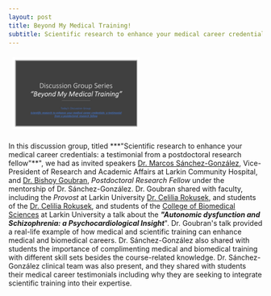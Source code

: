 ```yaml
---
layout: post
title: Beyond My Medical Training!
subtitle: Scientific research to enhance your medical career credentials: a testimonial from a postdoctoral research fellow
---
```


<img src="/img/DiscussionGroupSeries.jpg" alt="Beyond My Medical Training" class="inline" style="width: 50%; height: 50%; margin:8px"> <a name="Beyond My Medical Training"></a>

<p>In this discussion group, titled ***"Scientific research to enhance your medical career credentials: a testimonial from a postdoctoral research fellow"**", we had as invited speakers <a href="https://www.linkedin.com/in/marcos-a-sanchez-gonzalez-m-d-ph-d-a0488b54/" target="_blank"> Dr. Marcos Sánchez-González</a>, Vice-President of Research and Academic Affairs</i> at Larkin Community Hospital, and <a href="https://www.linkedin.com/in/bishoy-goubran-md-37595193/" target="_blank"> Dr. Bishoy Goubran</a>, <i> Postdoctoral Research Fellow</i> under the mentorship of Dr. Sánchez-González. Dr. Goubran shared with faculty, including the <i>Provost</i> at Larkin University <a href="https://www.linkedin.com/in/cecilia-rokusek-b7ba41150/" target="_blank">Dr. Celilia Rokusek</a>, and students of the <a href="http://ularkin.org/college-of-biomedical-sciences/" target="_blank">Dr. Celilia Rokusek</a>, and students of the <a href="http://ularkin.org/college-of-biomedical-sciences/" target="_blank">College of Biomedical Sciences</a> at Larkin University a talk about the <b><i>"Autonomic dysfunction and Schizophrenia: a Psychocardiological Insight</i></b>". Dr. Goubran's talk provided a real-life example of how medical and scientific training can enhance medical and biomedical careers. Dr. Sánchez-González also shared with students the importance of complimenting medical and biomedical training with different skill sets besides the course-related knowledge. Dr. Sánchez-González clinical team was also present, and they shared with students their medical career testimonials including why they are seeking to integrate scientific training into their expertise.</p>

